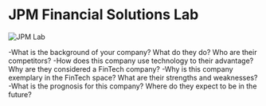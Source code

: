 # JPM Financial Solutions Lab

![JPM Lab](https://www.google.com/url?sa=i&url=https%3A%2F%2Ffinlab.finhealthnetwork.org%2Fabout%2F&psig=AOvVaw2-0n3qFT6O393M4aHFVc0t&ust=1603648954855000&source=images&cd=vfe&ved=0CAIQjRxqFwoTCJD0jIbozewCFQAAAAAdAAAAABAD)

-What is the background of your company? What do they do? Who are their competitors?
-How does this company use technology to their advantage? Why are they considered a FinTech company?
-Why is this company exemplary in the FinTech space? What are their strengths and weaknesses?
-What is the prognosis for this company? Where do they expect to be in the future?
